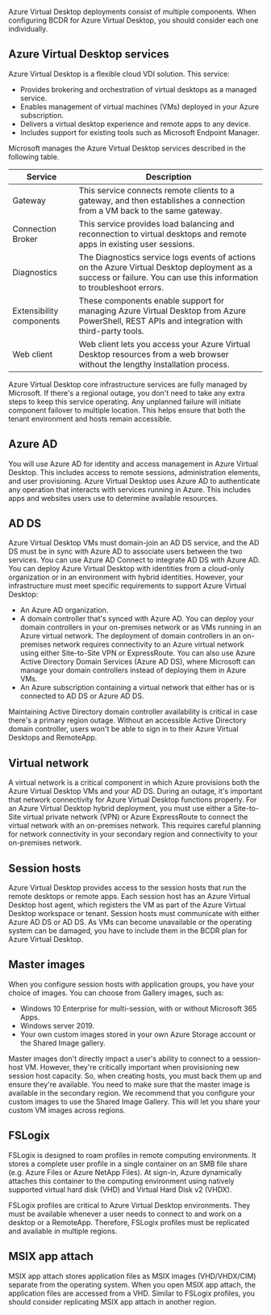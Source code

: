 Azure Virtual Desktop deployments consist of multiple components. When configuring BCDR for Azure Virtual Desktop, you should consider each one individually.

## Azure Virtual Desktop services

Azure Virtual Desktop is a flexible cloud VDI solution. This service:

- Provides brokering and orchestration of virtual desktops as a managed service.
- Enables management of virtual machines (VMs) deployed in your Azure subscription.
- Delivers a virtual desktop experience and remote apps to any device.
- Includes support for existing tools such as Microsoft Endpoint Manager.

Microsoft manages the Azure Virtual Desktop services described in the following table.

| **Service** | **Description** |
| --- | --- |
| Gateway | This service connects remote clients to a gateway, and then establishes a connection from a VM back to the same gateway. |
| Connection Broker | This service provides load balancing and reconnection to virtual desktops and remote apps in existing user sessions. |
| Diagnostics | The Diagnostics service logs events of actions on the Azure Virtual Desktop deployment as a success or failure. You can use this information to troubleshoot errors. |
| Extensibility components | These components enable support for managing Azure Virtual Desktop from Azure PowerShell, REST APIs and integration with third-party tools. |
| Web client | Web client lets you access your Azure Virtual Desktop resources from a web browser without the lengthy installation process. |

Azure Virtual Desktop core infrastructure services are fully managed by Microsoft. If there's a regional outage, you don't need to take any extra steps to keep this service operating. Any unplanned failure will initiate component failover to multiple location. This helps ensure that both the tenant environment and hosts remain accessible.

## Azure AD

You will use Azure AD for identity and access management in Azure Virtual Desktop. This includes access to remote sessions, administration elements, and user provisioning. Azure Virtual Desktop uses Azure AD to authenticate any operation that interacts with services running in Azure. This includes apps and websites users use to determine available resources.

## AD DS
Azure Virtual Desktop VMs must domain-join an AD DS service, and the AD DS must be in sync with Azure AD to associate users between the two services. You can use Azure AD Connect to integrate AD DS with Azure AD. You can deploy Azure Virtual Desktop with identities from a cloud-only organization or in an environment with hybrid identities. However, your infrastructure must meet specific requirements to support Azure Virtual Desktop:

- An Azure AD organization.
- A domain controller that's synced with Azure AD. You can deploy your domain controllers in your on-premises network or as VMs running in an Azure virtual network. The deployment of domain controllers in an on-premises network requires connectivity to an Azure virtual network using either Site-to-Site VPN or ExpressRoute. You can also use Azure Active Directory Domain Services (Azure AD DS), where Microsoft can manage your domain controllers instead of deploying them in Azure VMs.
- An Azure subscription containing a virtual network that either has or is connected to AD DS or Azure AD DS.

Maintaining Active Directory domain controller availability is critical in case there's a primary region outage. Without an accessible Active Directory domain controller, users won't be able to sign in to their Azure Virtual Desktops and RemoteApp.

## Virtual network

A virtual network is a critical component in which Azure provisions both the Azure Virtual Desktop VMs and your AD DS. During an outage, it's important that network connectivity for Azure Virtual Desktop functions properly. For an Azure Virtual Desktop hybrid deployment, you must use either a Site-to-Site  virtual private network (VPN) or Azure ExpressRoute to connect the virtual network with an on-premises network. This requires careful planning for network connectivity in your secondary region and  connectivity to your on-premises network.

## Session hosts

Azure Virtual Desktop provides access to the session hosts that run the remote desktops or remote apps. Each session host has an Azure Virtual Desktop host agent, which registers the VM as part of the Azure Virtual Desktop workspace or tenant. Session hosts must communicate with either Azure AD DS or AD DS. As VMs can become unavailable or the operating system can be damaged, you have to include them in the BCDR plan for Azure Virtual Desktop.

## Master images

When you configure session hosts with application groups, you have your choice of images. You can choose from Gallery images, such as:

- Windows 10 Enterprise for multi-session, with or without Microsoft 365 Apps.
- Windows server 2019.
- Your own custom images stored in your own Azure Storage account or the Shared Image gallery.

Master images don't directly impact a user's ability to connect to a session-host VM. However, they're critically important when provisioning new session host capacity. So, when creating hosts, you must back them up and ensure they're available. You need to make sure that the master image is available in the secondary region. We recommend that you configure your custom images to use the Shared Image Gallery. This will let you share your custom VM images across regions. 

## FSLogix

FSLogix is designed to roam profiles in remote computing environments. It stores a complete user profile in a single container on an SMB file share (e.g. Azure Files or Azure NetApp Files). At sign-in, Azure dynamically attaches this container to the computing environment using natively supported virtual hard disk (VHD) and Virtual Hard Disk v2 (VHDX).

FSLogix profiles are critical to Azure Virtual Desktop environments. They must be available whenever a user needs to connect to and work on a desktop or a RemoteApp. Therefore, FSLogix profiles must be replicated and available in multiple regions.

## MSIX app attach

MSIX app attach stores application files as MSIX images (VHD/VHDX/CIM) separate from the operating system. When you open MSIX app attach, the application files are accessed from a VHD. Similar to FSLogix profiles, you should consider replicating MSIX app attach in another region.
